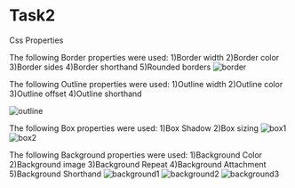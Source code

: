 # Task2
Css Properties

The following Border properties were used:
1)Border width
2)Border color
3)Border sides
4)Border shorthand
5)Rounded borders
![border](https://user-images.githubusercontent.com/72078555/130050747-dd1299b7-e048-47f3-8b33-b92225aecd9f.PNG)


The following Outline properties were used:
1)Outline width
2)Outline color
3)Outline offset
4)Outline shorthand

![outline](https://user-images.githubusercontent.com/72078555/130050744-e6c71432-52eb-44ab-9059-3723ecf0e59c.PNG)

The following Box properties were used:
1)Box Shadow
2)Box sizing
![box1](https://user-images.githubusercontent.com/72078555/130050735-26fe8e3c-59d1-4afc-9bda-3d84412eb913.PNG)
![box2](https://user-images.githubusercontent.com/72078555/130050740-fe5a04c5-f02e-4bfc-963a-330abc58d246.PNG)

The following Background properties were used:
1)Background Color
2)Background image
3)Background Repeat
4)Background Attachment
5)Background Shorthand
![background1](https://user-images.githubusercontent.com/72078555/130050429-8cd8b22c-aa87-4318-9025-b95bf914815b.PNG)
![background2](https://user-images.githubusercontent.com/72078555/130050689-704634ed-2f05-461d-ac83-d0b6f259dcd6.PNG)
![background3](https://user-images.githubusercontent.com/72078555/130050723-8d47988a-b641-4ba4-8e9a-7ae402cb4e05.PNG)

